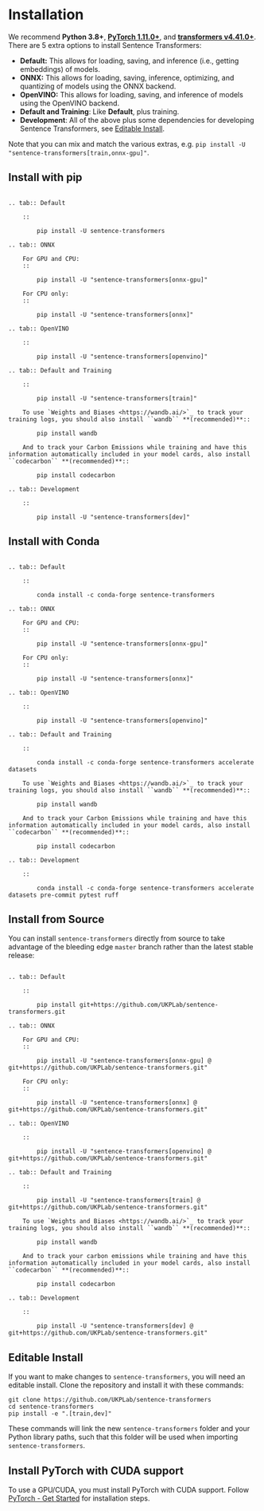 # Installation

We recommend **Python 3.8+**, **[PyTorch 1.11.0+](https://pytorch.org/get-started/locally/)**, and **[transformers v4.41.0+](https://github.com/huggingface/transformers)**. There are 5 extra options to install Sentence Transformers:
* **Default:** This allows for loading, saving, and inference (i.e., getting embeddings) of models.
* **ONNX:** This allows for loading, saving, inference, optimizing, and quantizing of models using the ONNX backend.
* **OpenVINO:** This allows for loading, saving, and inference of models using the OpenVINO backend.
* **Default and Training**: Like **Default**, plus training.
* **Development**: All of the above plus some dependencies for developing Sentence Transformers, see [Editable Install](#editable-install).

Note that you can mix and match the various extras, e.g. ``pip install -U "sentence-transformers[train,onnx-gpu]"``.

## Install with pip

```eval_rst

.. tab:: Default

    ::

        pip install -U sentence-transformers

.. tab:: ONNX

    For GPU and CPU:
    ::

        pip install -U "sentence-transformers[onnx-gpu]"

    For CPU only:
    ::

        pip install -U "sentence-transformers[onnx]"

.. tab:: OpenVINO

    ::

        pip install -U "sentence-transformers[openvino]"

.. tab:: Default and Training

    ::

        pip install -U "sentence-transformers[train]"

    To use `Weights and Biases <https://wandb.ai/>`_ to track your training logs, you should also install ``wandb`` **(recommended)**::

        pip install wandb
    
    And to track your Carbon Emissions while training and have this information automatically included in your model cards, also install ``codecarbon`` **(recommended)**::

        pip install codecarbon

.. tab:: Development

    ::

        pip install -U "sentence-transformers[dev]"

```

## Install with Conda

```eval_rst

.. tab:: Default

    ::

        conda install -c conda-forge sentence-transformers

.. tab:: ONNX

    For GPU and CPU:
    ::

        pip install -U "sentence-transformers[onnx-gpu]"

    For CPU only:
    ::

        pip install -U "sentence-transformers[onnx]"

.. tab:: OpenVINO

    ::

        pip install -U "sentence-transformers[openvino]"

.. tab:: Default and Training

    ::

        conda install -c conda-forge sentence-transformers accelerate datasets

    To use `Weights and Biases <https://wandb.ai/>`_ to track your training logs, you should also install ``wandb`` **(recommended)**::

        pip install wandb
    
    And to track your Carbon Emissions while training and have this information automatically included in your model cards, also install ``codecarbon`` **(recommended)**::

        pip install codecarbon

.. tab:: Development

    ::

        conda install -c conda-forge sentence-transformers accelerate datasets pre-commit pytest ruff

```

## Install from Source

You can install ``sentence-transformers`` directly from source to take advantage of the bleeding edge `master` branch rather than the latest stable release:

```eval_rst

.. tab:: Default

    ::

        pip install git+https://github.com/UKPLab/sentence-transformers.git

.. tab:: ONNX

    For GPU and CPU:
    ::

        pip install -U "sentence-transformers[onnx-gpu] @ git+https://github.com/UKPLab/sentence-transformers.git"

    For CPU only:
    ::

        pip install -U "sentence-transformers[onnx] @ git+https://github.com/UKPLab/sentence-transformers.git"

.. tab:: OpenVINO

    ::

        pip install -U "sentence-transformers[openvino] @ git+https://github.com/UKPLab/sentence-transformers.git"

.. tab:: Default and Training

    ::

        pip install -U "sentence-transformers[train] @ git+https://github.com/UKPLab/sentence-transformers.git"

    To use `Weights and Biases <https://wandb.ai/>`_ to track your training logs, you should also install ``wandb`` **(recommended)**::

        pip install wandb
    
    And to track your carbon emissions while training and have this information automatically included in your model cards, also install ``codecarbon`` **(recommended)**::

        pip install codecarbon

.. tab:: Development

    ::

        pip install -U "sentence-transformers[dev] @ git+https://github.com/UKPLab/sentence-transformers.git"

```

## Editable Install

If you want to make changes to ``sentence-transformers``, you will need an editable install. Clone the repository and install it with these commands:
```
git clone https://github.com/UKPLab/sentence-transformers
cd sentence-transformers
pip install -e ".[train,dev]"
```

These commands will link the new `sentence-transformers` folder and your Python library paths, such that this folder will be used when importing `sentence-transformers`.

## Install PyTorch with CUDA support

To use a GPU/CUDA, you must install PyTorch with CUDA support. Follow [PyTorch - Get Started](https://pytorch.org/get-started/locally/) for installation steps.